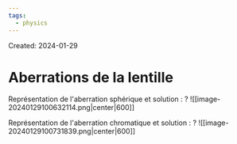 ```yaml
---
tags:
  - physics
---
```

Created: 2024-01-29

# Aberrations de la lentille

Représentation de l'aberration sphérique et solution :
?
![[image-20240129100632114.png|center|600]]
<!--SR:!2024-03-18,19,210-->

Représentation de l'aberration chromatique et solution :
?
![[image-20240129100731839.png|center|600]]
<!--SR:!2024-03-12,27,250-->

